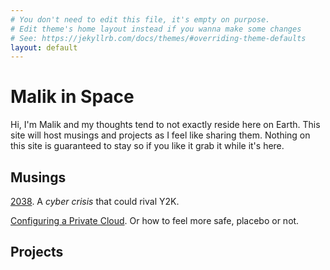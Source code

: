 ```yaml
---
# You don't need to edit this file, it's empty on purpose.
# Edit theme's home layout instead if you wanna make some changes
# See: https://jekyllrb.com/docs/themes/#overriding-theme-defaults
layout: default
---
```

# Malik in Space
Hi, I'm Malik and my thoughts tend to not exactly reside here on Earth. This site will host musings and projects as I feel like sharing them. Nothing on this site is guaranteed to stay so if you like it grab it while it's here.

## Musings
[2038](./tech/2038/2018/07/31/2038.html). A _cyber crisis_ that could rival Y2K.

[Configuring a Private Cloud](./tech/privacy/2017/03/31/configuring-a-private-cloud.html). Or how to feel more safe, placebo or not.

## Projects

